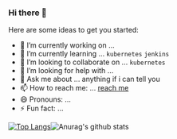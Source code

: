 ### Hi there 👋

<!--
**106062/106062** is a ✨ _special_ ✨ repository because its `README.md` (this file) appears on your GitHub profile.
-->
Here are some ideas to get you started:

- 🔭 I’m currently working on ...
- 🌱 I’m currently learning ... `kubernetes` `jenkins`
- 👯 I’m looking to collaborate on ... `kubernetes`
- 🤔 I’m looking for help with ... 
- 💬 Ask me about ... anything if i can tell you
- 📫 How to reach me: ... [reach me](https://github.com/106062/106062/issues/new)
- 😄 Pronouns: ...
- ⚡ Fun fact: ...

[![Top Langs](https://github-readme-stats.vercel.app/api/top-langs/?username=anuraghazra&layout=compact)](https://github.com/anuraghazra/github-readme-stats)<td>![Anurag's github stats](https://github-readme-stats.vercel.app/api?username=106062&show_icons=true&theme=dark)
